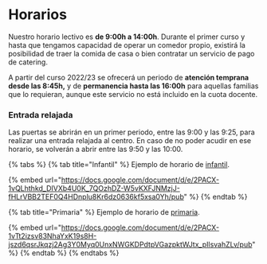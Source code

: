 # Horarios

Nuestro horario lectivo es **de 9:00h a 14:00h**. Durante el primer curso y hasta que tengamos capacidad de operar un comedor propio, existirá la posibilidad de traer la comida de casa o bien contratar un servicio de pago de catering.

A partir del curso 2022/23 se ofrecerá un periodo de **atención temprana desde las 8:45h,** y de **permanencia hasta las 16:00h** para aquellas familias que lo requieran, aunque este servicio no está incluido en la cuota docente.

### Entrada relajada

Las puertas se abrirán en un primer periodo, entre las 9:00 y las 9:25, para realizar una entrada relajada al centro. En caso de no poder acudir en ese horario, se volverán a abrir entre las 9:50 y las 10:00.&#x20;



{% tabs %}
{% tab title="Infantil" %}
Ejemplo de horario de [infantil](https://docs.google.com/document/d/e/2PACX-1vQLhthkd\_DIVXb4U0K\_7QOzhDZ-W5vKXFJNMzjJ-fHLrVBB2TEF0Q4HDnplu8Kr6dz0636kf5xsa0Yh/pub).

{% embed url="https://docs.google.com/document/d/e/2PACX-1vQLhthkd_DIVXb4U0K_7QOzhDZ-W5vKXFJNMzjJ-fHLrVBB2TEF0Q4HDnplu8Kr6dz0636kf5xsa0Yh/pub" %}
{% endtab %}

{% tab title="Primaria" %}
Ejemplo de horario de [primaria](https://docs.google.com/document/d/e/2PACX-1vTt2izsv83NhaYxK19s8H-jszd6qsrJkqzj2Ag3Y0Myq0UnxNWGKDPdtpVGazpktWJtx\_pIlsvahZLv/pub).

{% embed url="https://docs.google.com/document/d/e/2PACX-1vTt2izsv83NhaYxK19s8H-jszd6qsrJkqzj2Ag3Y0Myq0UnxNWGKDPdtpVGazpktWJtx_pIlsvahZLv/pub" %}
{% endtab %}
{% endtabs %}
